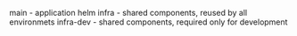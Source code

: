 main      - application helm
infra     - shared components, reused by all environmets
infra-dev - shared components, required only for development

